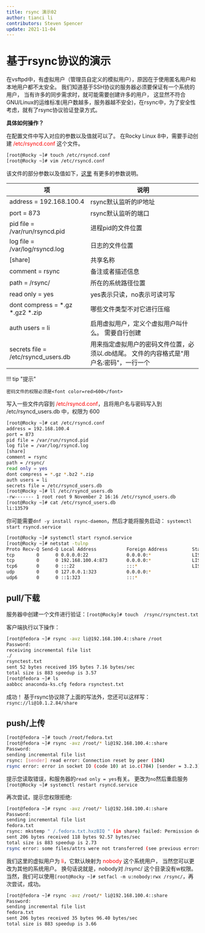 ```yaml
---
title: rsync 演示02
author: tianci li
contributors: Steven Spencer
update: 2021-11-04
---
```


# 基于rsync协议的演示
在vsftpd中，有虚拟用户（管理员自定义的模拟用户），原因在于使用匿名用户和本地用户都不太安全。 我们知道基于SSH协议的服务器必须要保证有一个系统的用户， 当有许多的同步需求时，就可能需要创建许多的用户， 这显然不符合GNU/Linux的运维标准(用户数越多，服务器越不安全)，在rsync中，为了安全性考虑，就有了rsync协议验证登录方式。

**具体如何操作？**

在配置文件中写入对应的参数以及值就可以了。 在Rocky Linux 8中，需要手动创建 <font color=red>/etc/rsyncd.conf</font> 这个文件。

```bash
[root@Rocky ~]# touch /etc/rsyncd.conf
[root@Rocky ~]# vim /etc/rsyncd.conf
```

该文件的部分参数以及值如下，[这里](04_rsync_configure.zh.md) 有更多的参数说明。

| 项                                         | 说明                                              |
| ----------------------------------------- | ----------------------------------------------- |
| address = 192.168.100.4                   | rsync默认监听的IP地址                                  |
| port = 873                                | rsync默认监听的端口                                    |
| pid file = /var/run/rsyncd.pid            | 进程pid的文件位置                                      |
| log file = /var/log/rsyncd.log            | 日志的文件位置                                         |
| [share]                                   | 共享名称                                            |
| comment = rsync                           | 备注或者描述信息                                        |
| path = /rsync/                            | 所在的系统路径位置                                       |
| read only = yes                           | yes表示只读，no表示可读可写                                |
| dont compress = \*.gz \*.gz2 \*.zip | 哪些文件类型不对它进行压缩                                   |
| auth users = li                           | 启用虚拟用户，定义个虚拟用户叫什么。 需要自行创建                       |
| secrets file = /etc/rsyncd_users.db       | 用来指定虚拟用户的密码文件位置，必须以.db结尾。 文件的内容格式是"用户名:密码"，一行一个 |

!!! tip "提示"

    密码文件的权限必须是<font color=red>600</font>

写入一些文件内容到 <font color=red>/etc/rsyncd.conf</font>，且将用户名与密码写入到 /etc/rsyncd_users.db 中，权限为 600

```bash
[root@Rocky ~]# cat /etc/rsyncd.conf
address = 192.168.100.4
port = 873
pid file = /var/run/rsyncd.pid
log file = /var/log/rsyncd.log
[share]
comment = rsync
path = /rsync/
read only = yes
dont compress = *.gz *.bz2 *.zip
auth users = li
secrets file = /etc/rsyncd_users.db
[root@Rocky ~]# ll /etc/rsyncd_users.db
-rw------- 1 root root 9 November 2 16:16 /etc/rsyncd_users.db
[root@Rocky ~]# cat /etc/rsyncd_users.db
li:13579
```

你可能需要`dnf -y install rsync-daemon`，然后才能将服务启动： `systemctl start rsyncd.service`

```bash
[root@Rocky ~]# systemctl start rsyncd.service
[root@Rocky ~]# netstat -tulnp
Proto Recv-Q Send-Q Local Address           Foreign Address         State       PID/Program name    
tcp        0      0 0.0.0.0:22              0.0.0.0:*               LISTEN      691/sshd            
tcp        0      0 192.168.100.4:873       0.0.0.0:*               LISTEN      4607/rsync          
tcp6       0      0 :::22                   :::*                    LISTEN      691/sshd            
udp        0      0 127.0.0.1:323           0.0.0.0:*                           671/chronyd         
udp6       0      0 ::1:323                 :::*                                671/chronyd  
```

## pull/下载

服务器中创建一个文件进行验证：`[root@Rocky]# touch  /rsync/rsynctest.txt`

客户端执行以下操作：

```bash
[root@fedora ~]# rsync -avz li@192.168.100.4::share /root
Password:
receiving incremental file list
./
rsynctest.txt
sent 52 bytes received 195 bytes 7.16 bytes/sec
total size is 883 speedup is 3.57
[root@fedora ~]# ls
aabbcc anaconda-ks.cfg fedora rsynctest.txt
```

成功！ 基于rsync协议除了上面的写法外，您还可以这样写：`rsync://li@10.1.2.84/share`

## push/上传

```bash
[root@fedora ~]# touch /root/fedora.txt
[root@fedora ~]# rsync -avz /root/* li@192.168.100.4::share
Password:
sending incremental file list
rsync: [sender] read error: Connection reset by peer (104)
rsync error: error in socket IO (code 10) at io.c(784) [sender = 3.2.3]
```

提示您读取错误，和服务器的`read only = yes`有关。 更改为`no`然后重启服务`[root@Rocky ~]# systemctl restart rsyncd.service`

再次尝试，提示您权限拒绝:

```bash
[root@fedora ~]# rsync -avz /root/* li@192.168.100.4::share
Password:
sending incremental file list
fedora.txt
rsync: mkstemp " /.fedora.txt.hxzBIQ " (in share) failed: Permission denied (13)
sent 206 bytes received 118 bytes 92.57 bytes/sec
total size is 883 speedup is 2.73
rsync error: some files/attrs were not transferred (see previous errors) (code 23) at main.c(1330) [sender = 3.2.3]
```

我们这里的虚拟用户为 <font color=red>li</font>，它默认映射为 <font color=red>nobody</font> 这个系统用户， 当然您可以更改为其他的系统用户。 换句话说就是，nobody对 /rsync/ 这个目录没有w权限。 当然，我们可以使用`[root@Rocky ~]# setfacl -m u:nobody:rwx /rsync/`，再次尝试，成功。

```bash
[root@fedora ~]# rsync -avz /root/* li@192.168.100.4::share
Password:
sending incremental file list
fedora.txt
sent 206 bytes received 35 bytes 96.40 bytes/sec
total size is 883 speedup is 3.66
```
